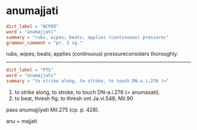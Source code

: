 # anumajjati

``` toml
dict_label = "NCPED"
word = "anumajjati"
summary = "rubs, wipes; beats; applies (continuous) pressurec"
grammar_comment = "pr. 3 sg."
```

rubs, wipes; beats; applies (continuous) pressureconsiders thoroughly.

--------------------

``` toml
dict_label = "PTS"
word = "anumajjati"
summary = "to strike along, to stroke, to touch DN-a.i.276 (="
```

1. to strike along, to stroke, to touch DN\-a.i.276 (= anumasati).
2. to beat, thresh fig. to thresh ont Ja.vi.548; Mil.90

pass *anumajjīyati* Mil.275 (cp. p. 428).

anu \+ majjati

